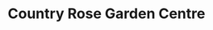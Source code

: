 ---
title: "Country Rose Garden Centre"
url: /haliburton/country-rose-garden-centre/
shop: garden centre
---